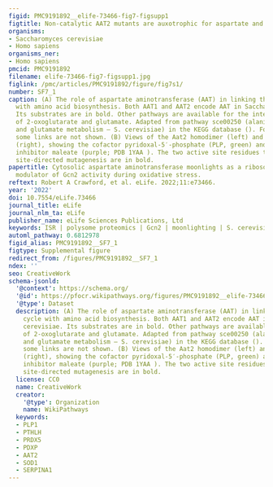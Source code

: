 ```yaml
---
figid: PMC9191892__elife-73466-fig7-figsupp1
figtitle: Non-catalytic AAT2 mutants are auxotrophic for aspartate and well expressed
organisms:
- Saccharomyces cerevisiae
- Homo sapiens
organisms_ner:
- Homo sapiens
pmcid: PMC9191892
filename: elife-73466-fig7-figsupp1.jpg
figlink: /pmc/articles/PMC9191892/figure/fig7s1/
number: SF7_1
caption: (A) The role of aspartate aminotransferase (AAT) in linking the citrate cycle
  with amino acid biosynthesis. Both AAT1 and AAT2 encode AAT in Saccharomyces cerevisiae.
  Its substrates are in bold. Other pathways are available for the interconversion
  of 2-oxoglutarate and glutamate. Adapted from pathway sce00250 (alanine, aspartate,
  and glutamate metabolism – S. cerevisiae) in the KEGG database (). For clarity,
  some links are not shown. (B) Views of the Aat2 homodimer (left) and active site
  (right), showing the cofactor pyridoxal-5′-phosphate (PLP, green) and the competitive
  inhibitor maleate (purple; PDB 1YAA ). The two active site residues targeted by
  site-directed mutagenesis are in bold.
papertitle: Cytosolic aspartate aminotransferase moonlights as a ribosome-binding
  modulator of Gcn2 activity during oxidative stress.
reftext: Robert A Crawford, et al. eLife. 2022;11:e73466.
year: '2022'
doi: 10.7554/eLife.73466
journal_title: eLife
journal_nlm_ta: eLife
publisher_name: eLife Sciences Publications, Ltd
keywords: ISR | polysome proteomics | Gcn2 | moonlighting | S. cerevisiae
automl_pathway: 0.6812978
figid_alias: PMC9191892__SF7_1
figtype: Supplemental figure
redirect_from: /figures/PMC9191892__SF7_1
ndex: ''
seo: CreativeWork
schema-jsonld:
  '@context': https://schema.org/
  '@id': https://pfocr.wikipathways.org/figures/PMC9191892__elife-73466-fig7-figsupp1.html
  '@type': Dataset
  description: (A) The role of aspartate aminotransferase (AAT) in linking the citrate
    cycle with amino acid biosynthesis. Both AAT1 and AAT2 encode AAT in Saccharomyces
    cerevisiae. Its substrates are in bold. Other pathways are available for the interconversion
    of 2-oxoglutarate and glutamate. Adapted from pathway sce00250 (alanine, aspartate,
    and glutamate metabolism – S. cerevisiae) in the KEGG database (). For clarity,
    some links are not shown. (B) Views of the Aat2 homodimer (left) and active site
    (right), showing the cofactor pyridoxal-5′-phosphate (PLP, green) and the competitive
    inhibitor maleate (purple; PDB 1YAA ). The two active site residues targeted by
    site-directed mutagenesis are in bold.
  license: CC0
  name: CreativeWork
  creator:
    '@type': Organization
    name: WikiPathways
  keywords:
  - PLP1
  - PTHLH
  - PRDX5
  - PDXP
  - AAT2
  - SOD1
  - SERPINA1
---
```

